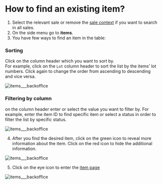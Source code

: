 # How to find an existing item?

1. Select the relevant sale or remove the [sale context](../sale/sale-context.md) if you want to search in all sales. 
2. On the side menu go to **items**.
3. You have few ways to find an item in the table:

### Sorting 
Click on the column header which you want to sort by.  
For example, click on the `Lot` column header to sort the list by the items' lot numbers. Click again to change the order from ascending to descending and vice versa.

![items___backoffice](https://user-images.githubusercontent.com/20393485/45425529-51e94780-b6a2-11e8-94c2-0d2eb2060f98.jpg)

### Filtering by column
on the column header enter or select the value you want to filter by. 
For example, enter the item ID to find specific item or select a status in order to filter the list by specific status.

![items___backoffice](https://user-images.githubusercontent.com/20393485/45425668-b1dfee00-b6a2-11e8-84ba-32a333303765.jpg)


4. After you find the desired item, click on the green icon to reveal more information about the item. Click on the red icon to hide the additional information.

![items___backoffice](https://user-images.githubusercontent.com/20393485/45425842-2ca90900-b6a3-11e8-967f-8b4d1308d37c.jpg)

5. Click on the eye icon to enter the [item page](../items/understanding-the-item-page.md)

![items___backoffice](https://user-images.githubusercontent.com/20393485/45425942-6a0d9680-b6a3-11e8-88fc-87585c9c8f5c.jpg)
